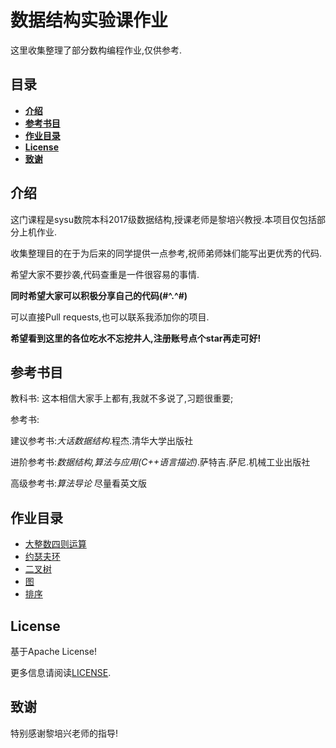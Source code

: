 # 数据结构实验课作业

这里收集整理了部分数构编程作业,仅供参考.

## 目录

* [**介绍**](#介绍)
* [**参考书目**](#参考书目)
* [**作业目录**](#作业目录)
* [**License**](#License)
* [**致谢**](#致谢)


## 介绍

这门课程是sysu数院本科2017级数据结构,授课老师是黎培兴教授.本项目仅包括部分上机作业.

收集整理目的在于为后来的同学提供一点参考,祝师弟师妹们能写出更优秀的代码.

希望大家不要抄袭,代码查重是一件很容易的事情.

**同时希望大家可以积极分享自己的代码(#^.^#)**

可以直接Pull requests,也可以联系我添加你的项目.

**希望看到这里的各位吃水不忘挖井人,注册账号点个star再走可好!**


## 参考书目

教科书: 这本相信大家手上都有,我就不多说了,习题很重要;

参考书:

建议参考书:*大话数据结构*.程杰.清华大学出版社

进阶参考书:*数据结构,算法与应用(C++语言描述)*.萨特吉.萨尼.机械工业出版社

高级参考书:*算法导论* 尽量看英文版


## 作业目录
* [大整数四则运算](https://github.com/LucaJiang/Homework-of-Data-Structures/tree/master/Large%20Integer%20Operation)
* [约瑟夫环](https://github.com/LucaJiang/Homework-of-Data-Structures/blob/master/Josephus%20Ring.cpp)
* [二叉树](https://github.com/LucaJiang/Homework-of-Data-Structures/tree/master/BiTree/codes)
* [图](https://github.com/LucaJiang/Homework-of-Data-Structures/tree/master/Graph)
* [排序](https://github.com/LucaJiang/Homework-of-Data-Structures/tree/master/Sort)


## License

基于Apache License!

更多信息请阅读[LICENSE](https://github.com/LucaJiang/Homework-of-Data-Structures/blob/master/LICENSE).


## 致谢
特别感谢黎培兴老师的指导!

